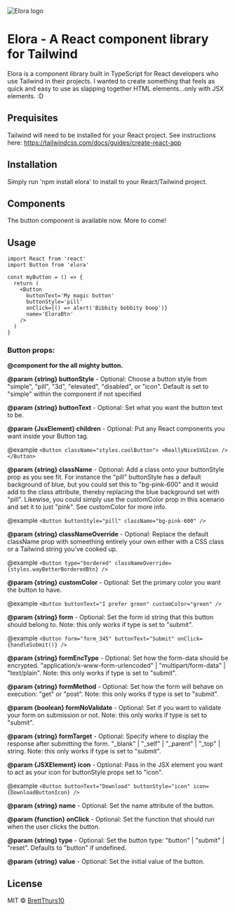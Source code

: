 ![Elora logo](https://i.imgur.com/6lAn8nu.png)

# Elora - A React component library for Tailwind

Elora is a component library built in TypeScript for React developers who use Tailwind in their projects. I wanted to create something that feels as quick and easy to use as slapping together HTML elements...only with JSX elements. :D

## Prequisites

Tailwind will need to be installed for your React project. See instructions here: https://tailwindcss.com/docs/guides/create-react-app

## Installation

Simply run 'npm install elora' to install to your React/Tailwind project.

## Components

The button component is available now. More to come!

## Usage

```tsx
import React from 'react'
import Button from 'elora'

const myButton = () => {
  return (
    <Button
      buttonText='My magic button'
      buttonStyle='pill'
      onClick={() => alert('Bibbity bobbity boop')}
      name='EloraBtn'
    />
  )
}
```

### Button props:

**@component for the all mighty button.**

**@param {string} buttonStyle** - Optional: Choose a button style from "simple", "pill", "3d", "elevated", "disabled", or "icon". Default is set to "simple" within the component if not specified

**@param {string} buttonText** - Optional: Set what you want the button text to be.

**@param {JsxElement} children** - Optional: Put any React components you want inside your Button tag.

@example
`<Button className="styles.coolButton"> <ReallyNiceSVGIcon /> </Button>`

**@param {string} className** - Optional: Add a class onto your buttonStyle prop as you see fit. For instance the "pill" buttonStyle has a default background of blue, but you could set this to "bg-pink-600" and it would add to the class attribute, thereby replacing the blue background set with "pill". Likewise, you could simply use the customColor prop in this scenario and set it to just "pink". See customColor for more info.

@example
`<Button buttonStyle="pill" className="bg-pink-600" />`

**@param {string} classNameOverride** - Optional: Replace the default className prop with someething entirely your own either with a CSS class or a Tailwind string you've cooked up.

@example
`<Button type="bordered" classNameOverride={styles.wayBetterBorderedBtn} />`

**@param {string} customColor** - Optional: Set the primary color you want the button to have.

@example
`<Button buttonText="I prefer green" customColor="green" />`

**@param {string} form** - Optional: Set the form id string that this button should belong to. Note: this only works if type is set to "submit".

@example
`<Button form="form_345" buttonText="Submit" onClick={handleSubmit()} />`

**@param {string} formEncType** - Optional: Set how the form-data should be encrypted. "application/x-www-form-urlencoded" | "multipart/form-data" | "text/plain". Note: this only works if type is set to "submit".

**@param {string} formMethod** - Optional: Set how the form will behave on execution: "get" or "post". Note: this only works if type is set to "submit".

**@param {boolean} formNoValidate** - Optional: Set if you want to validate your form on submission or not. Note: this only works if type is set to "submit".

**@param {string} formTarget** - Optional: Specify where to display the response after submitting the form. "\_blank" | "\_self" | "\_parent" | "\_top" | string. Note: this only works if type is set to "submit".

**@param {JSXElement} icon** - Optional: Pass in the JSX element you want to act as your icon for buttonStyle props set to "icon".

@example
`<Button buttonText="Download" buttonStyle="icon" icon={DownloadButtonIcon} />`

**@param {string} name** - Optional: Set the name attribute of the button.

**@param {function} onClick** - Optional: Set the function that should run when the user clicks the button.

**@param {string} type** - Optional: Set the button type: "button" | "submit" | "reset". Defaults to "button" if undefined.

**@param {string} value** - Optional: Set the initial value of the button.

## License

MIT © [BrettThurs10](https://github.com/BrettThurs10)
